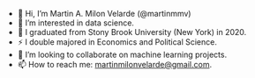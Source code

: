 - 👋 Hi, I’m Martin A. Milon Velarde (@martinmmv)
- 👀 I’m interested in data science. 
- 🌱 I graduated from Stony Brook University (New York) in 2020.
- ⚡ I double majored in Economics and Political Science. 
- 💞️ I’m looking to collaborate on machine learning projects. 
- 📫 How to reach me: martinmilonvelarde@gmail.com.


<!---
martinmmv/martinmmv is a ✨ special ✨ repository because its `README.md` (this file) appears on your GitHub profile.
You can click the Preview link to take a look at your changes.
--->
